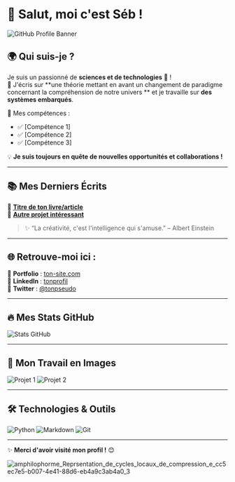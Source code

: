 # 👋 Salut, moi c'est Séb !

![GitHub Profile Banner](https://source.unsplash.com/1200x300/?nature,technology)

## 🌍 Qui suis-je ?
Je suis un passionné de **sciences et de technologies** 🎯 !  
📌 J'écris sur **une théorie mettant en avant un changement de paradigme concernant la compréhension de notre univers ** et je travaille sur **des systèmes embarqués**.

🚀 Mes compétences :
- ✅ [Compétence 1]
- ✅ [Compétence 2]
- ✅ [Compétence 3]

💡 **Je suis toujours en quête de nouvelles opportunités et collaborations !**

---

## 📚 Mes Derniers Écrits
📖 **[Titre de ton livre/article](#)**  
📖 **[Autre projet intéressant](#)**  

> ✨ “La créativité, c'est l'intelligence qui s'amuse.” – Albert Einstein

---

## 🌐 Retrouve-moi ici :
📌 **Portfolio** : [ton-site.com](https://ton-site.com)  
📌 **LinkedIn** : [tonprofil](https://linkedin.com/in/tonprofil)  
📌 **Twitter** : [@tonpseudo](https://twitter.com/tonpseudo)  

---

## 🔥 Mes Stats GitHub
![Stats GitHub](https://github-readme-stats.vercel.app/api?username=ton-pseudo&show_icons=true&theme=radical)

---

## 🎨 Mon Travail en Images
![Projet 1](https://source.unsplash.com/600x300/?coding)
![Projet 2](https://source.unsplash.com/600x300/?books,writing)

---

## 🛠️ Technologies & Outils
![Python](https://img.shields.io/badge/-Python-3776AB?style=flat&logo=python&logoColor=white)
![Markdown](https://img.shields.io/badge/-Markdown-000000?style=flat&logo=markdown&logoColor=white)
![Git](https://img.shields.io/badge/-Git-F05032?style=flat&logo=git&logoColor=white)

---

✨ **Merci d'avoir visité mon profil !** 😊


![amphilophorme_Reprsentation_de_cycles_locaux_de_compression_e_cc5ec7e5-b007-4e41-88d6-eb4a9c3ab4a0_3](https://github.com/user-attachments/assets/ab5fde30-7017-4e20-a094-35113e4da747)
